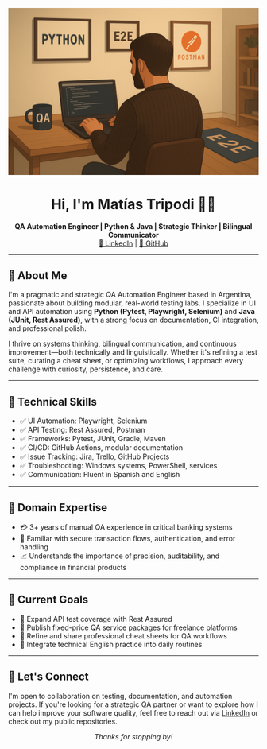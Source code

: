 <p align="center">
  <img src="image.png"/>
</p>

<h1 align="center">Hi, I'm Matías Tripodi 👨‍💻</h1>
<p align="center">
  <strong>QA Automation Engineer | Python & Java | Strategic Thinker | Bilingual Communicator</strong><br>
  <a href="https://www.linkedin.com/in/matias-tripodi-139925a0/">🔗 LinkedIn</a> |
  <a href="https://github.com/matitripodi">🐙 GitHub</a>
</p>

---

<h2>🧠 About Me</h2>
<p>
I'm a pragmatic and strategic QA Automation Engineer based in Argentina, passionate about building modular, real-world testing labs. I specialize in UI and API automation using <strong>Python (Pytest, Playwright, Selenium)</strong> and <strong>Java (JUnit, Rest Assured)</strong>, with a strong focus on documentation, CI integration, and professional polish.
</p>
<p>
I thrive on systems thinking, bilingual communication, and continuous improvement—both technically and linguistically. Whether it's refining a test suite, curating a cheat sheet, or optimizing workflows, I approach every challenge with curiosity, persistence, and care.
</p>

---

<h2>🧰 Technical Skills</h2>
<ul>
  <li>✅ UI Automation: Playwright, Selenium</li>
  <li>✅ API Testing: Rest Assured, Postman</li>
  <li>✅ Frameworks: Pytest, JUnit, Gradle, Maven</li>
  <li>✅ CI/CD: GitHub Actions, modular documentation</li>
  <li>✅ Issue Tracking: Jira, Trello, GitHub Projects</li>
  <li>✅ Troubleshooting: Windows systems, PowerShell, services</li>
  <li>✅ Communication: Fluent in Spanish and English</li>
</ul>

---

<h2>🏦 Domain Expertise</h2>
<ul>
  <li>💳 3+ years of manual QA experience in critical banking systems</li>
  <li>🔐 Familiar with secure transaction flows, authentication, and error handling</li>
  <li>📈 Understands the importance of precision, auditability, and compliance in financial products</li>
</ul>

---

<h2>🎯 Current Goals</h2>
<ul>
  <li>📌 Expand API test coverage with Rest Assured</li>
  <li>📌 Publish fixed-price QA service packages for freelance platforms</li>
  <li>📌 Refine and share professional cheat sheets for QA workflows</li>
  <li>📌 Integrate technical English practice into daily routines</li>
</ul>

---

<h2>🤝 Let's Connect</h2>
<p>
I'm open to collaboration on testing, documentation, and automation projects. If you're looking for a strategic QA partner or want to explore how I can help improve your software quality, feel free to reach out via <a href="https://www.linkedin.com/in/matias-tripodi-139925a0/">LinkedIn</a> or check out my public repositories.
</p>

<p align="center"><em>Thanks for stopping by!</em></p>
